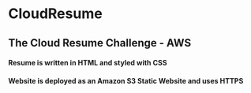 # CloudResume
## The Cloud Resume Challenge - AWS
#### Resume is written in HTML and styled with CSS
#### Website is deployed as an Amazon S3 Static Website and uses HTTPS 
#### 

